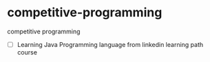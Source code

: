 # competitive-programming
competitive programming
- [ ] Learning Java Programming language from linkedin learning path course
